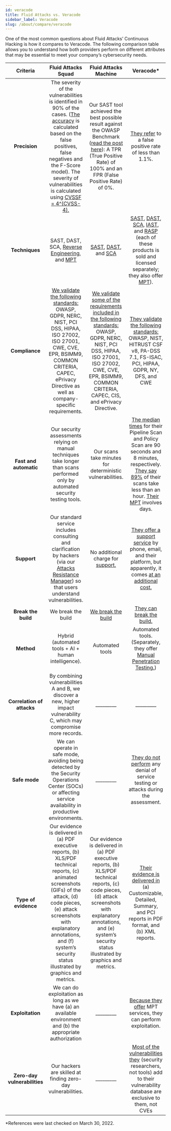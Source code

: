 ```yaml
---
id: veracode
title: Fluid Attacks vs. Veracode
sidebar_label: Veracode
slug: /about/compare/veracode
---
```


One of the most common questions about
Fluid Attacks’ Continuous Hacking is
how it compares to Veracode.
The following comparison table allows
you to understand how both providers perform
on different attributes that may be essential
to meet your company’s cybersecurity needs.

|         **Criteria**         |                                                                                                                                               **Fluid Attacks  Squad**                                                                                                                                              |                                                                                                                            **Fluid Attacks Machine**                                                                                                                           |                                                                                                                                                                                                                                                                   **Veracode***                                                                                                                                                                                                                                                                  |
|:----------------------------:|:-------------------------------------------------------------------------------------------------------------------------------------------------------------------------------------------------------------------------------------------------------------------------------------------------------------------:|:------------------------------------------------------------------------------------------------------------------------------------------------------------------------------------------------------------------------------------------------------------------------------:|:-----------------------------------------------------------------------------------------------------------------------------------------------------------------------------------------------------------------------------------------------------------------------------------------------------------------------------------------------------------------------------------------------------------------------------------------------------------------------------------------------------------------------------------------------:|
| **Precision**                | The severity of the vulnerabilities is  identified in 90% of the cases. ([The  accuracy](/about/sla/accuracy/) is calculated based on the false  positives, false negatives and the F-Score  model). The severity of vulnerabilities is  calculated using [CVSSF = 4^(CVSS-4).](/about/faq/#adjustment-by-severity) | Our SAST tool achieved the best possible  result against the OWASP Benchmark  ([read the post here](https://fluidattacks.com/blog/owasp-benchmark-fluid-attacks/)): A TPR (True Positive  Rate) of 100% and an FPR (False Positive  Rate) of 0%.                               | [They refer](https://www.veracode.com/products/binary-static-analysis-sast) to a false positive rate of less  than 1.1%.                                                                                                                                                                                                                                                                                                                                                                                                                        |
| **Techniques**               | SAST, DAST, SCA, [Reverse Engineering](https://fluidattacks.com/categories/re/), and [MPT](https://fluidattacks.com/solutions/penetration-testing/)                                                                                                                                                                                 | [SAST](https://fluidattacks.com/categories/sast/), [DAST](https://fluidattacks.com/categories/dast/), and [SCA](https://fluidattacks.com/categories/sca/)                                                                                                                      | [SAST](https://www.veracode.com/products/binary-static-analysis-sast), [DAST](https://www.veracode.com/products/dynamic-analysis-dast), [SCA](https://www.veracode.com/products/software-composition-analysis), [IAST](https://www.veracode.com/security/interactive-application-security-testing-iast), and [RASP](https://www.veracode.com/sites/default/files/pdf/resources/whitepapers/what-is-rasp.pdf) (each of these products is sold and licensed separately; they also offer [MPT](https://www.veracode.com/resources/customers/mpt)). |
| **Compliance**               | [We validate the following standards:](https://docs.fluidattacks.com/criteria/compliance/)  OWASP, GDPR, NERC, NIST, PCI DSS,  HIPAA, ISO 27002, ISO 27001, CWE, CVE,  EPR, BSIMM9, COMMON CRITERIA,  CAPEC, ePrivacy Directive as well as  company-specific requirements.                                          | [We validate some of the requirements  included in the following standards:](https://docs.fluidattacks.com/criteria/compliance/) OWASP, GDPR, NERC, NIST, PCI DSS,  HIPAA, ISO 27001, ISO 27002, CWE, CVE,  EPR, BSIMM9, COMMON CRITERIA,  CAPEC, CIS, and ePrivacy Directive. | [They validate the following standards:](https://www.veracode.com/blog/managing-appsec/regulations-surrounding-third-party-software-security-are-increasing-how-stay) OWASP, NIST, HITRUST CSF v8,  PA-DSS 7.1, FS-ISAC, PCI, HIPAA,  GDPR, NY, DFS, and CWE                                                                                                                                                                                                                                                                                    |
| **Fast and automatic**       | Our security assessments relying on manual techniques take longer than scans performed only by automated security testing tools.                                                                                                                                                                                                       | Our scans take minutes for deterministic   vulnerabilities.                                                                                                                                                                                                                    | [The median times](https://www.veracode.com/press-release/veracode-static-analysis-doubles-down-developers-need-speed-new-pipeline-scan) for their Pipeline Scan  and Policy Scan are 90 seconds and 8  minutes, respectively. [They say 89%](https://www.veracode.com/blog/managing-appsec/security-devops-speed-how-veracode-reduces-false-positives) of their  scans take less than an hour. [Their MPT](https://www.veracode.com/resources/customers/mpt) involves days.                                                                    |
| **Support**                  | Our standard service includes consulting  and clarification by hackers (via our  [Attacks Resistance Manager](https://docs.fluidattacks.com/machine/web/arm)) so that users  understand vulnerabilities.                                                                                                            | No additional charge for [support.](/machine/web/support/live-chat)                                                                                                                                                                                                            | [They offer a support service](https://www.veracode.com/resources/customers/technical-support) by phone,  email, and their platform, but apparently, it  comes [at an additional cost.](https://www.digitalmarketplace.service.gov.uk/g-cloud/services/935505900181474)                                                                                                                                                                                                                                                                         |
| **Break the build**          | We break the build                                                                                                                                                                                                                                                                                                  | [We break the build](https://fluidattacks.com/solutions/devsecops/)                                                                                                                                                                                                            | [They can break the build.](https://www.veracode.com/products/binary-static-analysis-sast)                                                                                                                                                                                                                                                                                                                                                                                                                                                      |
| **Method**                   | Hybrid (automated tools + AI + human   intelligence).                                                                                                                                                                                                                                                               | Automated tools                                                                                                                                                                                                                                                                | Automated tools. (Separately, they   offer [Manual Penetration Testing.](https://docs.veracode.com/r/c_understanding_manual))                                                                                                                                                                                                                                                                                                                                                                                                                   |
| **Correlation of attacks**   | By combining vulnerabilities A and B, we   discover a new, higher impact   vulnerability C, which may compromise   more records.                                                                                                                                                                                    | _________                                                                                                                                                                                                                                                                      | _________                                                                                                                                                                                                                                                                                                                                                                                                                                                                                                                                       |
| **Safe mode**                | We can operate in safe mode, avoiding   being detected by the Security   Operations Center (SOCs) or affecting   service availability in productive   environments.                                                                                                                                                 | _________                                                                                                                                                                                                                                                                      | [They do not perform](https://www.veracode.com/resources/customers/mpt) any denial of service testing or attacks during the assessment.                                                                                                                                                                                                                                                                                                                                                                                                         |
| **Type of evidence**         | Our evidence is delivered in (a) PDF   executive reports, (b) XLS/PDF technical   reports, (c) animated screenshots (GIFs)   of the attack, (d) code pieces, (e) attack   screenshots with explanatory annotations,   and (f) system’s security status illustrated   by graphics and metrics.                       | Our evidence is delivered in (a) PDF executive reports, (b) XLS/PDF technical reports, (c) code pieces, (d) attack screenshots with explanatory annotations, and (e) system’s security status illustrated by graphics and metrics.                                             | [Their evidence is delivered in](https://docs.veracode.com/r/t_download_custom_report) (a) Customizable, Detailed, Summary, and  PCI reports in PDF format, and (b) XML  reports.                                                                                                                                                                                                                                                                                                                                                               |
| **Exploitation**             | We can do exploitation as long as we   have (a) an available environment and   (b) the appropriate authorization                                                                                                                                                                                                    | _________                                                                                                                                                                                                                                                                      | [Because they offer](https://www.veracode.com/resources/customers/mpt) MPT services, they can  perform exploitation.                                                                                                                                                                                                                                                                                                                                                                                                                            |
| **Zero-day vulnerabilities** | Our hackers are skilled at finding   zero-day vulnerabilities.                                                                                                                                                                                                                                                      | _________                                                                                                                                                                                                                                                                      | [Most of the vulnerabilities they](https://docs.veracode.com/r/Explore_the_Veracode_Vulnerability_Database) (security   researchers, not tools) add to their   vulnerability database are exclusive to   them, not CVEs                                                                                                                                                                                                                                                                                                                         |

*References were last checked on March 30, 2022.
